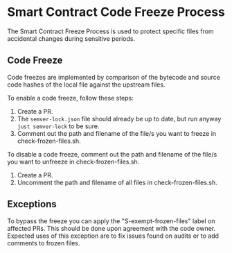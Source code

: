 # Smart Contract Code Freeze Process

The Smart Contract Freeze Process is used to protect specific files from accidental changes during sensitive periods.

## Code Freeze

Code freezes are implemented by comparison of the bytecode and source code hashes of the local file against the upstream files.

To enable a code freeze, follow these steps:

1. Create a PR.
2. The `semver-lock.json` file should already be up to date, but run anyway `just semver-lock` to be sure.
3. Comment out the path and filename of the file/s you want to freeze in check-frozen-files.sh.

To disable a code freeze, comment out the path and filename of the file/s you want to unfreeze in check-frozen-files.sh.
1. Create a PR.
2. Uncomment the path and filename of all files in check-frozen-files.sh.

## Exceptions

To bypass the freeze you can apply the "S-exempt-frozen-files" label on affected PRs. This should be done upon agreement with the code owner. Expected uses of this exception are to fix issues found on audits or to add comments to frozen files.

